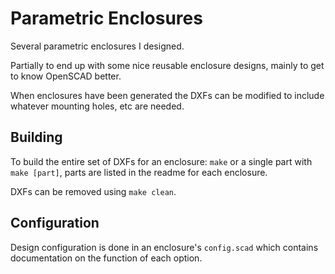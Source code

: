 Parametric Enclosures
=====================

Several parametric enclosures I designed.

Partially to end up with some nice reusable enclosure designs, mainly to get to know OpenSCAD better.

When enclosures have been generated the DXFs can be modified to include whatever mounting holes, etc are needed.

Building
--------

To build the entire set of DXFs for an enclosure: ```make``` or a single part with ```make [part]```, parts are listed in the readme for each enclosure.

DXFs can be removed using ```make clean```.

Configuration
-------------

Design configuration is done in an enclosure's ```config.scad``` which contains documentation on the function of each option.
